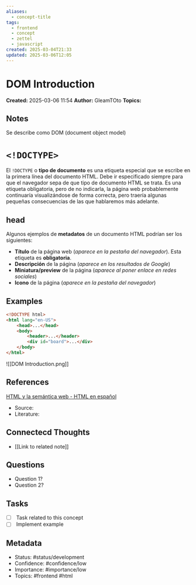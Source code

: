 ```yaml
---
aliases:
  - concept-title
tags:
  - frontend
  - concept
  - zettel
  - javascript
created: 2025-03-04T21:33
updated: 2025-03-06T12:05
---
```


# DOM Introduction

**Created:** 2025-03-06 11:54
**Author:** GleamTOto
**Topics:** <!-- Add relevant topics -->

## Notes
Se describe como DOM (document object model)

# `<!DOCTYPE>`

El `!DOCTYPE` o **tipo de documento** es una etiqueta especial que se escribe en la primera línea del documento HTML. Debe ir especificado siempre para que el navegador sepa de que tipo de documento HTML se trata. Es una etiqueta obligatoria, pero de no indicarla, la página web probablemente continuaría visualizándose de forma correcta, pero traería algunas pequeñas consecuencias de las que hablaremos más adelante.

## head
 
Algunos ejemplos de **metadatos** de un documento HTML podrían ser los siguientes:

- **Título** de la página web (_aparece en la pestaña del navegador_). Esta etiqueta es **obligatoria**.
- **Descripción** de la página (_aparece en los resultados de Google_)
- **Miniatura/preview** de la página (_aparece al poner enlace en redes sociales_)
- **Icono** de la página (_aparece en la pestaña del navegador_)

## Examples
```html
<!DOCTYPE html>
<html lang="en-US">
    <head>...</head>
    <body>
        <header>...</header>
        <div id="board">...</div> 
    </body>
</html>
```

![[DOM Introduction.png]]

## References
<!-- List references and sources -->
[HTML y la semántica web - HTML en español](https://lenguajehtml.com/html/introduccion/que-es-html/)
- Source: <!-- Add sources here -->
- Literature: <!-- Add books, articles, etc. -->

## Connectecd Thoughts
<!-- Add links to related notes -->

- [[Link to related note]]

## Questions

<!-- List questions about this concept -->

- Question 1?
- Question 2?

## Tasks

<!-- Add relevant tasks -->

- [ ]  Task related to this concept
- [ ]  Implement example

## Metadata

- Status: #status/development
- Confidence: #confidence/low
- Importance: #importance/low
- Topics: #frontend #html